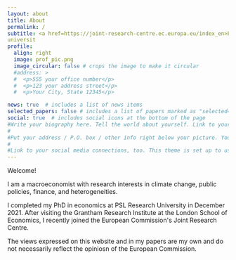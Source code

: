 ```yaml
---
layout: about
title: About
permalink: /
subtitle: <a href=https://joint-research-centre.ec.europa.eu/index_en>European Commission - Joint Research Centre</a>.  <br /><a href=https://dauphine.psl.eu/en/>PSL Research University - Paris Dauphine</a>. 
universit
profile:
  align: right
  image: prof_pic.png
  image_circular: false # crops the image to make it circular
  #address: >
  #  <p>555 your office number</p>
  #  <p>123 your address street</p>
  #  <p>Your City, State 12345</p>

news: true  # includes a list of news items
selected_papers: false # includes a list of papers marked as "selected={true}"
social: true  # includes social icons at the bottom of the page
#Write your biography here. Tell the world about yourself. Link to your favorite [subreddit](http://reddit.com). You can put a picture in, too. The code is already in, just name your picture `prof_pic.jpg` and put it in the #`img/` folder.
#
#Put your address / P.O. box / other info right below your picture. You can also disable any these elements by editing `profile` property of the YAML header of your `_pages/about.md`. Edit `_bibliography/papers.bib` and #Jekyll will render your [publications page](/al-folio/publications/) automatically.
#
#Link to your social media connections, too. This theme is set up to use [Font Awesome icons](http://fortawesome.github.io/Font-Awesome/) and [Academicons](https://jpswalsh.github.io/academicons/), like the ones below. Add #your Facebook, Twitter, LinkedIn, Google Scholar, or just disable all of them.
---
```


Welcome!

I am a macroeconomist with research interests in climate change, public policies, finance, and heterogeneities. 

I completed my PhD in economics at PSL Research University in December 2021. After visiting the Grantham Research Institute at the London School of Economics, I recently joined the European Commission's Joint Research Centre.

The views expressed on this website and in my papers are my own and do not necessarily reflect the opiniosn of the European Commission.
